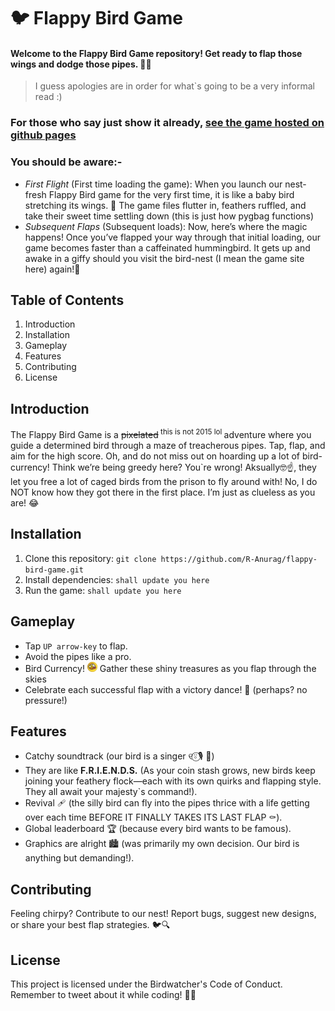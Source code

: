 # 🐦 Flappy Bird Game

#### Welcome to the Flappy Bird Game repository! Get ready to flap those wings and dodge those pipes. 🌟🦜
> I guess apologies are in order for what`s going to be a very informal read :)
### For those who say just show it already, [see the game hosted on github pages](https://r-anurag.github.io/flappyBirdGame/)
### **You should be aware:-** 
- *First Flight* (First time loading the game): When you launch our nest-fresh Flappy Bird game for the very first time, it is like a baby bird stretching its wings. 🐣 The game files flutter in, feathers ruffled, and take their sweet time settling down (this is just how pygbag functions) 
- *Subsequent Flaps* (Subsequent loads): Now, here’s where the magic happens! Once you’ve flapped your way through that initial loading, our game becomes faster than a caffeinated hummingbird. It gets up and awake in a giffy should you visit the bird-nest (I mean the game site here) again!🚀

## Table of Contents

1. Introduction
2. Installation
3. Gameplay
4. Features
5. Contributing
6. License

## Introduction

The Flappy Bird Game is a ~~pixelated~~<sup> this is not 2015 lol </sup> adventure where you guide a determined bird through a maze of treacherous pipes. Tap, flap, and aim for the high score. Oh, and do not miss out on hoarding up a lot of bird-currency! Think we’re being greedy here? You`re wrong! Aksually🤓☝️, they let you free a lot of caged birds from the prison to fly around with! No, I do NOT know how they got there in the first place. I’m just as clueless as you are! 😂

## Installation

1. Clone this repository: `git clone https://github.com/R-Anurag/flappy-bird-game.git`
2. Install dependencies: `shall update you here`
3. Run the game: `shall update you here`

## Gameplay

- Tap `UP arrow-key` to flap.
- Avoid the pipes like a pro.
- Bird Currency! <img src="others/coin.png" alt="🪙" width="16" height="16"> Gather these shiny treasures as you flap through the skies
- Celebrate each successful flap with a victory dance! 💃 (perhaps? no pressure!)

## Features
- Catchy soundtrack (our bird is a singer ୧⍤⃝🎙 💐)
- They are like **F.R.I.E.N.D.S.** (As your coin stash grows, new birds keep joining your feathery flock—each with its own quirks and flapping style. They all await your majesty`s command!).
- Revival 🩹 (the silly bird can fly into the pipes thrice with a life getting over each time BEFORE IT FINALLY TAKES ITS LAST FLAP ⚰️).
- Global leaderboard 🏆 (because every bird wants to be famous).
- Graphics are alright 🏙 (was primarily my own decision. Our bird is anything but demanding!).
## Contributing

Feeling chirpy? Contribute to our nest! Report bugs, suggest new designs, or share your best flap strategies. 🐦🔍

## License

This project is licensed under the Birdwatcher's Code of Conduct. Remember to tweet about it while coding! 🐤📝

